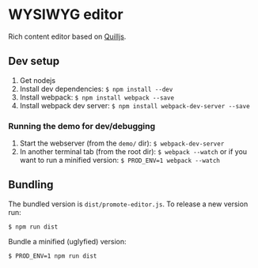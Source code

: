 # WYSIWYG editor

Rich content editor based on [Quilljs](https://quilljs.com/).

## Dev setup

1. Get nodejs
2. Install dev dependencies: `$ npm install --dev`
3. Install webpack: `$ npm install webpack --save`
4. Install webpack dev server: `$ npm install webpack-dev-server --save`

### Running the demo for dev/debugging

1. Start the webserver (from the `demo/` dir): `$ webpack-dev-server`
2. In another terminal tab (from the root dir): `$ webpack --watch` or if you want to run a minified version: `$ PROD_ENV=1 webpack --watch`

## Bundling

The bundled version is `dist/promote-editor.js`. To release a new version run:
```
$ npm run dist
```

Bundle a minified (uglyfied) version:
```
$ PROD_ENV=1 npm run dist
```
